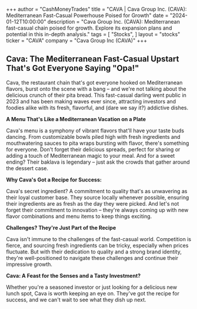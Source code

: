 +++
author = "CashMoneyTrades"
title = "CAVA |  Cava Group Inc. (CAVA): Mediterranean Fast-Casual Powerhouse Poised for Growth"
date = "2024-01-12T10:00:00"
description = "Cava Group Inc. (CAVA): Mediterranean fast-casual chain poised for growth. Explore its expansion plans and potential in this in-depth analysis."
tags = [
"Stocks",
]
layout = "stocks"
ticker = "CAVA"
company = "Cava Group Inc (CAVA)"
+++
        


## Cava: The Mediterranean Fast-Casual Upstart That's Got Everyone Saying "Opa!"

Cava, the restaurant chain that's got everyone hooked on Mediterranean flavors, burst onto the scene with a bang – and we're not talking about the delicious crunch of their pita bread. This fast-casual darling went public in 2023 and has been making waves ever since, attracting investors and foodies alike with its fresh, flavorful, and (dare we say it?) addictive dishes. 

**A Menu That's Like a Mediterranean Vacation on a Plate**

Cava's menu is a symphony of vibrant flavors that'll have your taste buds dancing. From customizable bowls piled high with fresh ingredients and mouthwatering sauces to pita wraps bursting with flavor, there's something for everyone. Don't forget their delicious spreads, perfect for sharing or adding a touch of Mediterranean magic to your meal. And for a sweet ending?  Their baklava is legendary – just ask the crowds that gather around the dessert case.

**Why Cava's Got a Recipe for Success:**

Cava's secret ingredient?  A commitment to quality that's as unwavering as their loyal customer base. They source locally whenever possible, ensuring their ingredients are as fresh as the day they were picked.  And let's not forget their commitment to innovation – they're always coming up with new flavor combinations and menu items to keep things exciting. 

**Challenges?  They're Just Part of the Recipe**

Cava isn't immune to the challenges of the fast-casual world.  Competition is fierce, and sourcing fresh ingredients can be tricky, especially when prices fluctuate.  But with their dedication to quality and a strong brand identity, they're well-positioned to navigate these challenges and continue their impressive growth.

**Cava: A Feast for the Senses and a Tasty Investment?**

Whether you're a seasoned investor or just looking for a delicious new lunch spot, Cava is worth keeping an eye on.  They've got the recipe for success, and we can't wait to see what they dish up next. 

        